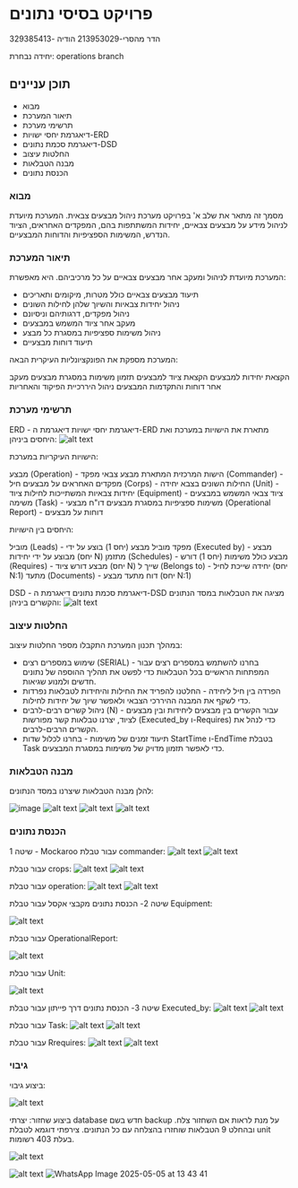 
# פרויקט בסיסי נתונים
הדר מהסרי-213953029
הודיה -329385413

יחידה נבחרת: operations branch
## תוכן עניינים
- מבוא
- תיאור המערכת
- תרשימי מערכת
- דיאגרמת יחסי ישויות-ERD 
- דיאגרמת סכמת נתונים-DSD
- החלטות עיצוב
- מבנה הטבלאות
- הכנסת נתונים


 
 ### מבוא
מסמך זה מתאר את שלב א' בפרויקט מערכת ניהול מבצעים צבאית. המערכת מיועדת לניהול מידע על מבצעים צבאיים, יחידות המשתתפות בהם, המפקדים האחראים, הציוד הנדרש, המשימות הספציפיות והדוחות המבצעיים.

 ### תיאור המערכת
המערכת מיועדת לניהול ומעקב אחר מבצעים צבאיים על כל מרכיביהם. היא מאפשרת:

- תיעוד מבצעים צבאיים כולל מטרות, מיקומים ותאריכים
- ניהול יחידות צבאיות והשיוך שלהן לחילות השונים
- ניהול מפקדים, דרגותיהם וניסיונם
- מעקב אחר ציוד המשמש במבצעים
- ניהול משימות ספציפיות במסגרת כל מבצע
- תיעוד דוחות מבצעיים

המערכת מספקת את הפונקציונליות העיקרית הבאה:

הקצאת יחידות למבצעים
הקצאת ציוד למבצעים
תזמון משימות במסגרת מבצעים
מעקב אחר דוחות והתקדמות המבצעים
ניהול היררכיית הפיקוד והאחריות

 ### תרשימי מערכת
ERD - דיאגרמת יחסי ישויות
דיאגרמת ה-ERD מתארת את הישויות במערכת ואת היחסים ביניהן:
![alt text](image-9.png)

הישויות העיקריות במערכת:

מבצע (Operation) - הישות המרכזית המתארת מבצע צבאי
מפקד (Commander) - מפקדים האחראים על מבצעים
חיל (Corps) - החילות השונים בצבא
יחידה (Unit) - יחידות צבאיות המשתייכות לחילות
ציוד (Equipment) - ציוד צבאי המשמש במבצעים
משימה (Task) - משימות ספציפיות במסגרת מבצעים
דו"ח מבצעי (Operational Report) - דוחות על מבצעים

היחסים בין הישויות:

מוביל (Leads) - מפקד מוביל מבצע (יחס 1)
בוצע על ידי (Executed by) - מבצע מבוצע על ידי יחידות (יחס N)
מתזמן (Schedules) - מבצע כולל משימות (יחס 1)
דורש (Requires) - מבצע דורש ציוד (יחס N)
שייך ל (Belongs to) - יחידה שייכת לחיל (יחס N:1)
מתעד (Documents) - דוח מתעד מבצע (יחס N:1)

DSD - דיאגרמת סכמת נתונים
דיאגרמת ה-DSD מציגה את הטבלאות במסד הנתונים והקשרים ביניהן:
![alt text](image-12.png)

### החלטות עיצוב
במהלך תכנון המערכת התקבלו מספר החלטות עיצוב:

- שימוש במספרים רצים (SERIAL) - בחרנו להשתמש במספרים רצים עבור המפתחות הראשיים בכל הטבלאות כדי לפשט את תהליך ההוספה של נתונים חדשים ולמנוע שגיאות.
- הפרדה בין חיל ליחידה - החלטנו להפריד את החילות והיחידות לטבלאות נפרדות כדי לשקף את המבנה ההיררכי הצבאי ולאפשר שיוך של יחידות לחילות.
- ניהול קשרים רבים-לרבים (N) - עבור הקשרים בין מבצעים ליחידות ובין מבצעים לציוד, יצרנו טבלאות קשר מפורשות (Executed_by ו-Requires) כדי לנהל את הקשרים הרבים-לרבים.
- תיעוד זמנים של משימות - בחרנו לכלול שדות StartTime ו-EndTime בטבלת Task כדי לאפשר תזמון מדויק של משימות במסגרת המבצעים.

### מבנה הטבלאות 
להלן מבנה הטבלאות שיצרנו במסד הנתונים:

![image](https://github.com/user-attachments/assets/d5dcb4e5-9688-4537-950b-2ccaa486fb1a)
![alt text](image-3.png)
![alt text](image-4.png)
![alt text](image-5.png)

### הכנסת נתונים
שיטה 1 - Mockaroo
עבור טבלת commander:
![alt text](image-6.png)
![alt text](commander2.png)

עבור טבלת crops:
![alt text](image-7.png)
![alt text](image-8.png)

עבור טבלת operation:
![alt text](operation1.png)
![alt text](operation2.png)



שיטה 2- הכנסת נתונים מקבצי אקסל
עבור טבלת Equipment:






![alt text](image-19.png)





עבור טבלת OperationalReport:





![alt text](image-20.png)






עבור טבלת Unit:







![alt text](image-21.png)



שיטה 3- הכנסת נתונים דרך פייתון
עבור טבלת Executed_by:
![alt text](image-13.png)
![alt text](image-14.png)

עבור טבלת Task:
![alt text](image-15.png)
![alt text](image-16.png)

עבור טבלת Rrequires:
![alt text](image-17.png)
![alt text](image-18.png)


### גיבוי

ביצוע גיבוי: 

![alt text](image-22.png)

ביצוע שחזור:
יצרתי database חדש בשם backup על מנת לראות אם השחזור צלח.
ובהחלט 9 הטבלאות שוחזרו בהצלחה עם כל הנתונים. צירפתי דוגמא לטבלת unit בעלת 403 רשומות.

![alt text](image-23.png)

![alt text](image-24.png)
![WhatsApp Image 2025-05-05 at 13 43 41](https://github.com/user-attachments/assets/954612dc-6fb7-47c4-adba-8e7b7aadb1de)<div dir="rtl">


  
